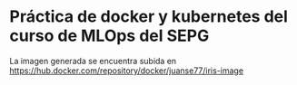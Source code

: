 # Práctica de docker y kubernetes del curso de MLOps del SEPG
La imagen generada se encuentra subida en https://hub.docker.com/repository/docker/juanse77/iris-image
